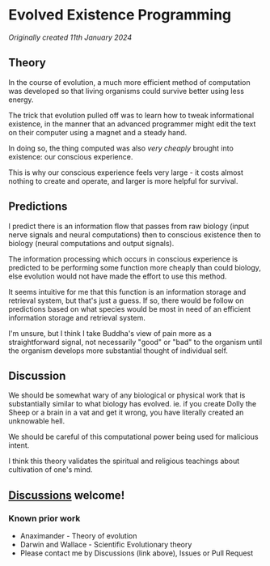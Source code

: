 # Evolved Existence Programming

*Originally created 11th January 2024*

## Theory

In the course of evolution, a much more efficient method of computation was developed so that living organisms could survive better using less energy.

The trick that evolution pulled off was to learn how to tweak informational existence, in the manner that an advanced programmer might edit the text on their computer using a magnet and a steady hand.

In doing so, the thing computed was also *very cheaply* brought into existence: our conscious experience.

This is why our conscious experience feels very large - it costs almost nothing to create and operate, and larger is more helpful for survival.

## Predictions

I predict there is an information flow that passes from raw biology (input nerve signals and neural computations) then to conscious existence then to biology (neural computations and output signals).

The information processing which occurs in conscious experience is predicted to be performing some function more cheaply than could biology, else evolution would not have made the effort to use this method.

It seems intuitive for me that this function is an information storage and retrieval system, but that's just a guess. If so, there would be follow on predictions based on what species would be most in need of an efficient information storage and retrieval system.

I'm unsure, but I think I take Buddha's view of pain more as a straightforward signal, not necessarily "good" or "bad" to the organism until the organism develops more substantial thought of individual self.

## Discussion

We should be somewhat wary of any biological or physical work that is substantially similar to what biology has evolved. ie. if you create Dolly the Sheep or a brain in a vat and get it wrong, you have literally created an unknowable hell.

We should be careful of this computational power being used for malicious intent.

I think this theory validates the spiritual and religious teachings about cultivation of one's mind.

## [Discussions](https://github.com/aliclark/the_wooden_sword/discussions) welcome!

### Known prior work
- Anaximander - Theory of evolution
- Darwin and Wallace - Scientific Evolutionary theory
- Please contact me by Discussions (link above), Issues or Pull Request
